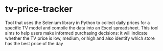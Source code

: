 # tv-price-tracker
Tool that uses the Selenium library in Python to collect daily prices for a specific TV model and compile the data into an Excel spreadsheet. This tool aims to help users make informed purchasing decisions: it will indicate whether the TV price is low, medium, or high and also identify which store has the best price of the day
